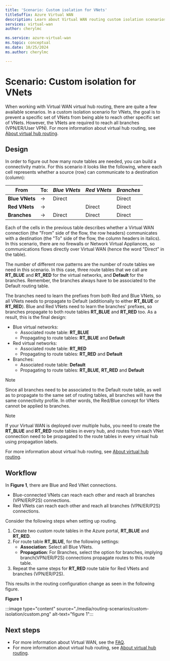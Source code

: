 ```yaml
---
title: 'Scenario: Custom isolation for VNets'
titleSuffix: Azure Virtual WAN
description: Learn about Virtual WAN routing custom isolation scenarios to prevent specific set of VNets from being able to reach another specific set of VNets, but the VNets are required to reach all branches.
services: virtual-wan
author: cherylmc

ms.service: azure-virtual-wan
ms.topic: conceptual
ms.date: 10/25/2024
ms.author: cherylmc

---
```

# Scenario: Custom isolation for VNets

When working with Virtual WAN virtual hub routing, there are quite a few available scenarios. In a custom isolation scenario for VNets, the goal is to prevent a specific set of VNets from being able to reach other specific set of VNets. However, the VNets are required to reach all branches (VPN/ER/User VPN). For more information about virtual hub routing, see [About virtual hub routing](about-virtual-hub-routing.md).

## <a name="design"></a>Design

In order to figure out how many route tables are needed, you can build a connectivity matrix. For this scenario it looks like the following, where each cell represents whether a source (row) can communicate to a destination (column):

| From | To:| *Blue VNets* | *Red VNets* | *Branches*|
|---|---|---|---|---|
| **Blue VNets** |   &#8594;|   Direct     |           |  Direct |
| **Red VNets**  |   &#8594;|              |   Direct  |  Direct |
| **Branches**   |   &#8594;|   Direct     |   Direct  |  Direct |

Each of the cells in the previous table describes whether a Virtual WAN connection (the "From" side of the flow, the row headers) communicates with a destination (the "To" side of the flow, the column headers in italics). In this scenario, there are no firewalls or Network Virtual Appliances, so communications flows directly over Virtual WAN (hence the word "Direct" in the table).

The number of different row patterns are the number of route tables we need in this scenario. In this case, three route tables that we call are **RT_BLUE** and **RT_RED** for the virtual networks, and **Default** for the branches. Remember, the branches always have to be associated to the Default routing table.

The branches need to learn the prefixes from both Red and Blue VNets, so all VNets needs to propagate to Default (additionally to either **RT_BLUE** or **RT_RED**). Blue and Red VNets need to learn the branches' prefixes, so branches propagate to both route tables **RT_BLUE** and **RT_RED** too. As a result, this is the final design:

* Blue virtual networks:
  * Associated route table: **RT_BLUE**
  * Propagating to route tables: **RT_BLUE** and **Default**
* Red virtual networks:
  * Associated route table: **RT_RED**
  * Propagating to route tables: **RT_RED** and **Default**
* Branches:
  * Associated route table: **Default**
  * Propagating to route tables: **RT_BLUE**, **RT_RED** and **Default**

> [!NOTE]
> Since all branches need to be associated to the Default route table, as well as to propagate to the same set of routing tables, all branches will have the same connectivity profile. In other words, the Red/Blue concept for VNets cannot be applied to branches.

> [!NOTE]
> If your Virtual WAN is deployed over multiple hubs, you need to create the **RT_BLUE** and **RT_RED** route tables in every hub, and routes from each VNet connection need to be propagated to the route tables in every virtual hub using propagation labels.

For more information about virtual hub routing, see [About virtual hub routing](about-virtual-hub-routing.md).

## <a name="architecture"></a>Workflow

In **Figure 1**, there are Blue and Red VNet connections.

* Blue-connected VNets can reach each other and reach all branches (VPN/ER/P2S) connections.
* Red VNets can reach each other and reach all branches (VPN/ER/P2S) connections.

Consider the following steps when setting up routing.

1. Create two custom route tables in the Azure portal, **RT_BLUE** and **RT_RED**.
2. For route table **RT_BLUE**, for the following settings:
   * **Association**: Select all Blue VNets.
   * **Propagation**: For Branches, select the option for branches, implying branch(VPN/ER/P2S) connections propagate routes to this route table.
3. Repeat the same steps for **RT_RED** route table for Red VNets and branches (VPN/ER/P2S).

This results in the routing configuration change as seen in the following figure.

**Figure 1**

:::image type="content" source="./media/routing-scenarios/custom-isolation/custom.png" alt-text="figure 1":::

## Next steps

* For more information about Virtual WAN, see the [FAQ](virtual-wan-faq.md).
* For more information about virtual hub routing, see [About virtual hub routing](about-virtual-hub-routing.md).
